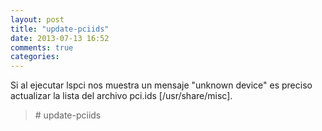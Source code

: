 ```yaml
---
layout: post
title: "update-pciids"
date: 2013-07-13 16:52
comments: true
categories: 
---
```

Si al ejecutar lspci nos muestra un mensaje "unknown device" es preciso actualizar la lista del archivo pci.ids [/usr/share/misc].

>\# update-pciids 

